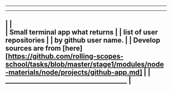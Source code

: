 ------------------------------------------
 ----------------------------------------
|                                        |  
|   Small terminal app what returns      |
|      list of user repositories         |
|         by github user name.           |
|   Develop sources are from [here][https://github.com/rolling-scopes-school/tasks/blob/master/stage1/modules/node-materials/node/projects/github-app.md]      |
| ______________________________________ |
------------------------------------------